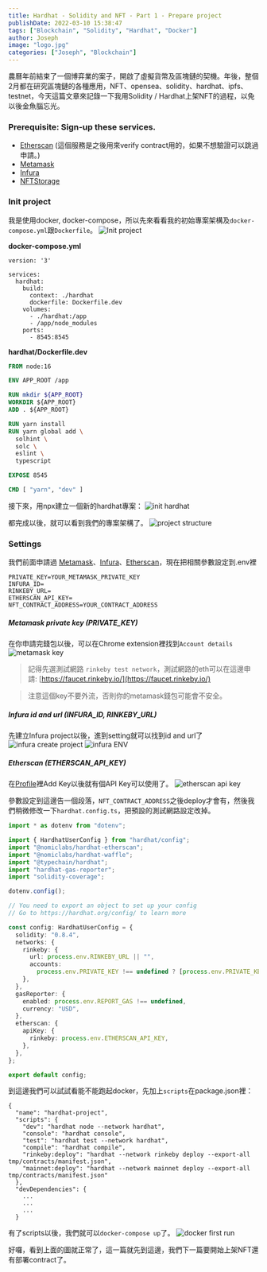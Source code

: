 ```yaml
---
title: Hardhat - Solidity and NFT - Part 1 - Prepare project
publishDate: 2022-03-10 15:38:47
tags: ["Blockchain", "Solidity", "Hardhat", "Docker"]
author: Joseph
image: "logo.jpg"
categories: ["Joseph", "Blockchain"]
---
```


農曆年前結束了一個博弈業的案子，開啟了虛擬貨幣及區塊鏈的契機。年後，整個2月都在研究區塊鏈的各種應用，NFT、opensea、solidity、hardhat、ipfs、testnet，今天這篇文章來記錄一下我用Solidity / Hardhat上架NFT的過程，以免以後金魚腦忘光。

### Prerequisite: Sign-up these services.
+ [Etherscan](https://etherscan.io/) (這個服務是之後用來verify contract用的，如果不想驗證可以跳過申請。)
+ [Metamask](https://metamask.io/)
+ [Infura](https://infura.io/)
+ [NFTStorage](https://nft.storage/)

### Init project

我是使用docker, docker-compose，所以先來看看我的初始專案架構及`docker-compose.yml`跟`Dockerfile`。
![Init project](init-project.jpg)

**docker-compose.yml**
```YML
version: '3'

services:
  hardhat:
    build:
      context: ./hardhat
      dockerfile: Dockerfile.dev
    volumes:
      - ./hardhat:/app
      - /app/node_modules
    ports:
      - 8545:8545
```
<!-- more -->

**hardhat/Dockerfile.dev**
```Dockerfile
FROM node:16

ENV APP_ROOT /app

RUN mkdir ${APP_ROOT}
WORKDIR ${APP_ROOT}
ADD . ${APP_ROOT}

RUN yarn install
RUN yarn global add \
  solhint \
  solc \
  eslint \
  typescript

EXPOSE 8545

CMD [ "yarn", "dev" ]
```

接下來，用npx建立一個新的hardhat專案：
![init hardhat](init-hardhat.jpg)

都完成以後，就可以看到我們的專案架構了。
![project structure](project-structure.jpg)

### Settings
我們前面申請過 [Metamask](https://metamask.io/)、[Infura](https://infura.io/)、[Etherscan](https://etherscan.io/)，現在把相關參數設定到.env裡
```
PRIVATE_KEY=YOUR_METAMASK_PRIVATE_KEY
INFURA_ID=
RINKEBY_URL=
ETHERSCAN_API_KEY=
NFT_CONTRACT_ADDRESS=YOUR_CONTRACT_ADDRESS
```
##### Metamask private key (PRIVATE_KEY)
在你申請完錢包以後，可以在Chrome extension裡找到`Account details`
![metamask key](metamask-private-key.jpg)

> 記得先選測試網路 `rinkeby test network`，測試網路的eth可以在這邊申請: [https://faucet.rinkeby.io/](https://faucet.rinkeby.io/)

> 注意這個key不要外流，否則你的metamask錢包可能會不安全。

##### Infura id and url (INFURA_ID, RINKEBY_URL)
先建立Infura project以後，進到setting就可以找到id and url了
![infura create project](infura-setting-1.jpg)
![infura ENV](infura-env.jpg)

##### Etherscan (ETHERSCAN_API_KEY)
在[Profile](https://etherscan.io/myapikey)裡Add Key以後就有個API Key可以使用了。
![etherscan api key](etherscan-setting.jpg)


參數設定到這邊告一個段落，`NFT_CONTRACT_ADDRESS`之後deploy才會有，然後我們稍微修改一下`hardhat.config.ts`，把預設的測試網路設定改掉。
```typescript
import * as dotenv from "dotenv";

import { HardhatUserConfig } from "hardhat/config";
import "@nomiclabs/hardhat-etherscan";
import "@nomiclabs/hardhat-waffle";
import "@typechain/hardhat";
import "hardhat-gas-reporter";
import "solidity-coverage";

dotenv.config();

// You need to export an object to set up your config
// Go to https://hardhat.org/config/ to learn more

const config: HardhatUserConfig = {
  solidity: "0.8.4",
  networks: {
    rinkeby: {
      url: process.env.RINKEBY_URL || "",
      accounts:
        process.env.PRIVATE_KEY !== undefined ? [process.env.PRIVATE_KEY] : [],
    },
  },
  gasReporter: {
    enabled: process.env.REPORT_GAS !== undefined,
    currency: "USD",
  },
  etherscan: {
    apiKey: {
      rinkeby: process.env.ETHERSCAN_API_KEY,
    },
  },
};

export default config;
```

到這邊我們可以試試看能不能跑起docker，先加上`scripts`在package.json裡：
```
{
  "name": "hardhat-project",
  "scripts": {
    "dev": "hardhat node --network hardhat",
    "console": "hardhat console",
    "test": "hardhat test --network hardhat",
    "compile": "hardhat compile",
    "rinkeby:deploy": "hardhat --network rinkeby deploy --export-all tmp/contracts/manifest.json",
    "mainnet:deploy": "hardhat --network mainnet deploy --export-all tmp/contracts/manifest.json"
  },
  "devDependencies": {
    ...
    ...
    ...
  }
```
有了scripts以後，我們就可以`docker-compose up`了。
![docker first run](docker-first-run.jpg)


好囉，看到上面的圖就正常了，這一篇就先到這邊，我們下一篇要開始上架NFT還有部署contract了。
